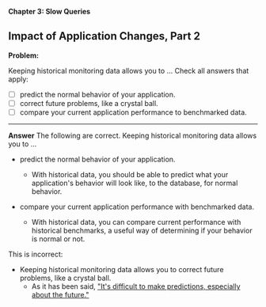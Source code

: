 **Chapter 3: Slow Queries**

## Impact of Application Changes, Part 2

**Problem:**

Keeping historical monitoring data allows you to ...
Check all answers that apply:

 - [ ] predict the normal behavior of your application.
 - [ ] correct future problems, like a crystal ball.
 - [ ] compare your current application performance to benchmarked data.
___
**Answer**
The following are correct. Keeping historical monitoring data allows you to ...

* predict the normal behavior of your application.
  * With historical data, you should be able to predict what your application's behavior will look like, to the database, for normal behavior.

* compare your current application performance with benchmarked data.
  * With historical data, you can compare current performance with historical benchmarks, a useful way of determining if your behavior is normal or not.

This is incorrect:

-   Keeping historical monitoring data allows you to correct future problems, like a crystal ball.
    -   As it has been said, ["It's difficult to make predictions, especially about the future."](http://quoteinvestigator.com/2013/10/20/no-predict/)


